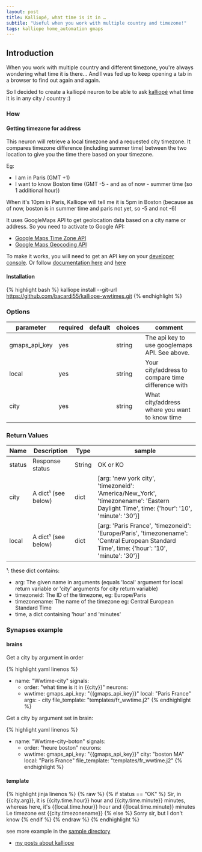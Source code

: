 ```yaml
---
layout: post
title: Kalliopé, what time is it in …
subtile: "Useful when you work with multiple country and timezone!"
tags: kalliope home_automation gmaps
---
```



## Introduction

When you work with multiple country and different timezone, you're always wondering what time it is there… And I was fed up to keep opening a tab in a browser to find out again and again.

So I decided to create a kalliopé neuron to be able to ask [kalliopé](https://kalliope-project.github.io/) what time it is in any city / country :)

### How

#### Getting timezone for address

This neuron will retrieve a local timezone and a requested city timezone. It compares timezone difference (including summer time) between the two location to give you the time there based on your timezone.

Eg:

- I am in Paris (GMT +1)
- I want to know Boston time (GMT -5 - and as of now - summer time (so 1 additional hour))

When it's 10pm in Paris, Kalliope will tell me it is 5pm in Boston (because as of now, boston is in summer time and paris not yet, so -5 and not -6)


It uses GoogleMaps API to get geolocation data based on a city name or address. So you need to activate to Google API:

- [Google Maps Time Zone API](https://developers.google.com/maps/documentation/timezone/intro)
- [Google Maps Geocoding API](https://developers.google.com/maps/documentation/geocoding/intro)


To make it works, you will need to get an API key on your [developer console](https://console.developers.google.com/apis/dashboard).
Or follow [documentation here](https://developers.google.com/maps/documentation/geocoding/get-api-key) and [here](https://developers.google.com/maps/documentation/timezone/get-api-key)

#### Installation

{% highlight bash %}
kalliope install --git-url https://github.com/bacardi55/kalliope-wwtimes.git
{% endhighlight %}


### Options

| parameter     | required | default    | choices | comment                                                                                                 |
|---------------|----------|------------|---------|---------------------------------------------------------------------------------------------------------|
| gmaps_api_key | yes      |            | string  | The api key to use googlemaps API. See above.                                                           |
| local         | yes      |            | string  | Your city/address to compare time difference with                                                       |
| city          | yes      |            | string  | What city/address where you want to know time                                                           |



### Return Values

| Name    | Description                         | Type     | sample                            |
| --------| ----------------------------------- | -------- | --------------------------------- |
| status  | Response status                     | String   | OK or KO                          |
| city    | A dict¹ (see below)                 | dict     | [arg: 'new york city', 'timezoneid': 'America/New_York', 'timezonename': 'Eastern Daylight Time', time: {'hour': '10', 'minute': '30'}] |
| local   | A dict¹ (see below)                 | dict     | [arg: 'Paris France', 'timezoneid': 'Europe/Paris', 'timezonename': 'Central European Standard Time', time: {'hour': '10', 'minute': '30'}] |

¹: these dict contains:

- arg: The given name in arguments (equals 'local' argument for local return variable or 'city' arguments for city return variable)
- timezoneid: The ID of the timezone, eg: Europe/Paris
- timezonename: The name of the timezone eg: Central European Standard Time
- time, a dict containing 'hour' and 'minutes'

### Synapses example

#### brains

Get a city by argument in order

{% highlight yaml linenos %}
  - name: "Wwtime-city"
    signals:
      - order: "what time is it in {{city}}"
    neurons:
      - wwtime:
          gmaps_api_key: "{{gmaps_api_key}}"
          local: "Paris France"
          args:
            - city
          file_template: "templates/fr_wwtime.j2"
{% endhighlight %}

Get a city by argument set in brain:

{% highlight yaml linenos %}
  - name: "Wwtime-city-boton"
    signals:
      - order: "heure boston"
    neurons:
      - wwtime:
          gmaps_api_key: "{{gmaps_api_key}}"
          city: "boston MA"
          local: "Paris France"
          file_template: "templates/fr_wwtime.j2"
{% endhighlight %}

#### template

{% highlight jinja linenos %}
{% raw %}
{% if status == "OK" %}
    Sir, in {{city.arg}}, it is {{city.time.hour}} hour and {{city.time.minute}} minutes, whereas here, it's {{local.time.hour}} hour and {{local.time.minute}} minutes
    Le timezone est {{city.timezonename}}
{% else %}
    Sorry sir, but I don't know
{% endif %}
{% endraw %}
{% endhighlight %}

see more example in the [sample directory](https://github.com/bacardi55/kalliope-wwtime/blob/master/samples/)


* [my posts about kalliope](http://bacardi55.org/kalliope.html)


